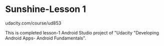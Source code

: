 # Sunshine-Lesson 1
udacity.com/course/ud853

This is completed lesson-1 Android Studio project of "Udacity "Developing Android Apps- Android Fundamentals".
